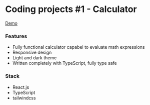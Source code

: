 # Coding projects #1 - Calculator

[Demo](https://coding-projects-calculator.herokuapp.com/)

### Features

- Fully functional calculator capabel to evaluate math expressions
- Responsive design
- Light and dark theme
- Written completely with TypeScript, fully type safe

### Stack

- React.js
- TypeScript
- tailwindcss
